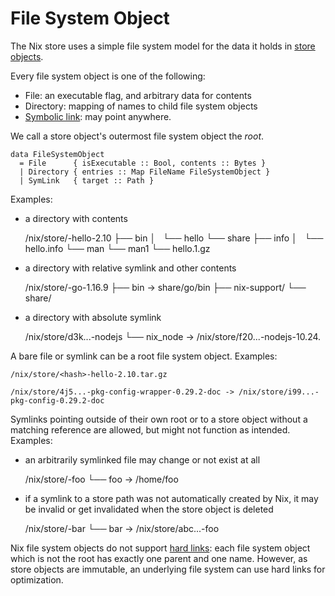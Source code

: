 # File System Object

The Nix store uses a simple file system model for the data it holds in [store objects](store.md#store-object).

Every file system object is one of the following:

 - File: an executable flag, and arbitrary data for contents
 - Directory: mapping of names to child file system objects
 - [Symbolic link][symlink]: may point anywhere.

We call a store object's outermost file system object the *root*.

    data FileSystemObject
      = File      { isExecutable :: Bool, contents :: Bytes }
      | Directory { entries :: Map FileName FileSystemObject }
      | SymLink   { target :: Path }

Examples:

- a directory with contents

    /nix/store/<hash>-hello-2.10
    ├── bin
    │   └── hello
    └── share
        ├── info
        │   └── hello.info
        └── man
            └── man1
                └── hello.1.gz

- a directory with relative symlink and other contents

    /nix/store/<hash>-go-1.16.9
    ├── bin -> share/go/bin
    ├── nix-support/
    └── share/

- a directory with absolute symlink

    /nix/store/d3k...-nodejs
    └── nix_node -> /nix/store/f20...-nodejs-10.24.

A bare file or symlink can be a root file system object.
Examples:

    /nix/store/<hash>-hello-2.10.tar.gz

    /nix/store/4j5...-pkg-config-wrapper-0.29.2-doc -> /nix/store/i99...-pkg-config-0.29.2-doc

Symlinks pointing outside of their own root or to a store object without a matching reference are allowed, but might not function as intended.
Examples:

- an arbitrarily symlinked file may change or not exist at all

    /nix/store/<hash>-foo
    └── foo -> /home/foo

- if a symlink to a store path was not automatically created by Nix, it may be invalid or get invalidated when the store object is deleted

    /nix/store/<hash>-bar
    └── bar -> /nix/store/abc...-foo

Nix file system objects do not support [hard links][hardlink]:
each file system object which is not the root has exactly one parent and one name.
However, as store objects are immutable, an underlying file system can use hard links for optimization.

[symlink]: https://en.m.wikipedia.org/wiki/Symbolic_link
[hardlink]: https://en.m.wikipedia.org/wiki/Hard_link
